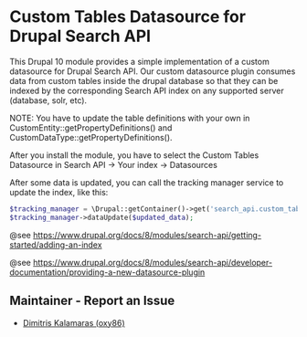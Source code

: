 # Custom Tables Datasource for Drupal Search API

This Drupal 10 module provides a simple implementation of a custom datasource for 
Drupal Search API. 
Our custom datasource plugin consumes data from custom tables inside the drupal database
so that they can be indexed by the corresponding Search API index on any supported server (database, solr, etc). 

NOTE: You have to update the table definitions with your own in CustomEntity::getPropertyDefinitions() and CustomDataType::getPropertyDefinitions().

After you install the module, you have to select the Custom Tables Datasource in Search API -> Your index -> Datasources 

After some data is updated, you can call the tracking manager service to update the index, like this: 

```php 
$tracking_manager = \Drupal::getContainer()->get('search_api.custom_tables_datasource.tracking_manager');        
$tracking_manager->dataUpdate($updated_data);
```

@see https://www.drupal.org/docs/8/modules/search-api/getting-started/adding-an-index

@see https://www.drupal.org/docs/8/modules/search-api/developer-documentation/providing-a-new-datasource-plugin


## Maintainer - Report an Issue

- [Dimitris Kalamaras (oxy86)](https://github.com/oxy86)
